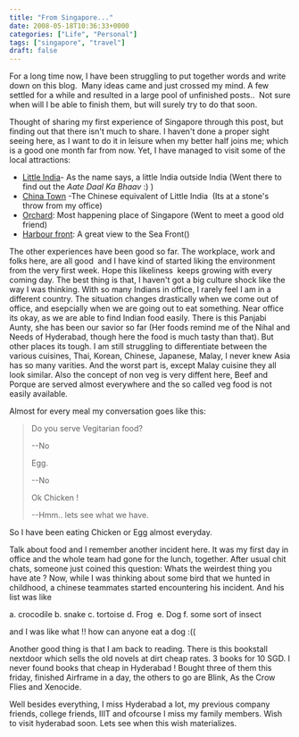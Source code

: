 ```yaml
---
title: "From Singapore..."
date: 2008-05-18T10:36:33+0000
categories: ["Life", "Personal"]
tags: ["singapore", "travel"]
draft: false
---
```


For a long time now, I have been struggling to put together words and write down on this blog.  Many ideas came and just crossed my mind. A few settled for a while and resulted in a large pool of unfinished posts..  Not sure when will I be able to finish them, but will surely try to do that soon.

Thought of sharing my first experience of Singapore through this post, but finding out that there isn't much to share. I haven't done a proper sight seeing here, as I want to do it in leisure when my better half joins me; which is a good one month far from now. Yet, I have managed to visit some of the local attractions:
<ul>
	<li><a href="http://en.wikipedia.org/wiki/Little_India,_Singapore">Little India</a>- As the name says, a little India outside India (Went there to find out the <em>Aate Daal Ka Bhaav</em> :) )</li>
	<li><a href="http://en.wikipedia.org/wiki/Chinatown,_Singapore">China Town</a> -The Chinese equivalent of Little India  (Its at a stone's throw from my office)</li>
	<li><a href="http://en.wikipedia.org/wiki/Orchard_Road">Orchard</a>: Most happening place of Singapore (Went to meet a good old friend)</li>
	<li><a href="http://en.wikipedia.org/wiki/HarbourFront">Harbour front</a>: A great view to the Sea Front()</li>
</ul>
The other experiences have been good so far. The workplace, work and folks here, are all good  and I have kind of started liking the environment from the very first week. Hope this likeliness  keeps growing with every coming day.
The best thing is that, I haven't got a big culture shock like the way I was thinking. With so many Indians in office, I rarely feel I am in a different country. The situation changes drastically when we come out of office, and esepcially when we are going out to eat something. Near office its okay, as we are able to find Indian food easily. There is this Panjabi Aunty, she has been our savior so far (Her foods remind me of the Nihal and Needs of Hyderabad, though here the food is much tasty than that). But other places its tough. I am still struggling to differentiate between the various cuisines, Thai, Korean, Chinese, Japanese, Malay, I never knew Asia has so many varities. And the worst part is, except Malay cuisine they all look similar. Also the concept of non veg is very diffent here, Beef and Porque are served almost everywhere and the so called veg food is not easily available.

Almost for every meal my conversation goes like this:
<blockquote>
Do you serve Vegitarian food?

--No

Egg.

--No

Ok Chicken !

--Hmm.. lets see what we have.</blockquote>
So I have been eating Chicken or Egg almost everyday.

Talk about food and I remember another incident here. It was my first day in office and the whole team had gone for the lunch, together. After usual chit chats, someone just coined this question: Whats the weirdest thing you have ate ? Now, while I was thinking about some bird that we hunted in childhood, a chinese teammates started encountering his incident. And his list was like

a. crocodile b. snake c. tortoise d. Frog  e. Dog f. some sort of insect

and I was like what !! how can anyone eat a dog :((

Another good thing is that I am back to reading. There is this bookstall nextdoor which sells the old novels at dirt cheap rates. 3 books for 10 SGD. I never found books that cheap in Hyderabad ! Bought three of them this friday, finished Airframe in a day, the others to go are Blink, As the Crow Flies and Xenocide.

Well besides everything, I miss Hyderabad a lot, my previous company friends, college friends, IIIT and ofcourse I miss my family members. Wish to visit hyderabad soon. Lets see when this wish materializes.